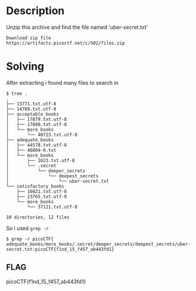 # Description
Unzip this archive and find the file named 'uber-secret.txt'

    Download zip file
    https://artifacts.picoctf.net/c/502/files.zip

# Solving
After extracting i found many files to search in
```
$ tree .                                                                                    
.
├── 13771.txt.utf-8
├── 14789.txt.utf-8
├── acceptable_books
│   ├── 17879.txt.utf-8
│   ├── 17880.txt.utf-8
│   └── more_books
│       └── 40723.txt.utf-8
├── adequate_books
│   ├── 44578.txt.utf-8
│   ├── 46804-0.txt
│   └── more_books
│       ├── 1023.txt.utf-8
│       └── .secret
│           └── deeper_secrets
│               └── deepest_secrets
│                   └── uber-secret.txt
└── satisfactory_books
    ├── 16021.txt.utf-8
    ├── 23765.txt.utf-8
    └── more_books
        └── 37121.txt.utf-8

10 directories, 12 files

```
So i used `grep -r`
```
$ grep -r picoCTF{
adequate_books/more_books/.secret/deeper_secrets/deepest_secrets/uber-secret.txt:picoCTF{f1nd_15_f457_ab443fd1}
```
## FLAG
picoCTF{f1nd_15_f457_ab443fd1}
